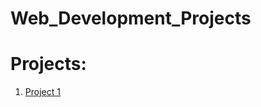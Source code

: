 # Web_Development_Projects
<h1>Projects:</h1>
<ol>
  <li><a href="https://atomworkplace.github.io/Web_Development_Projects/First_Project/">Project 1</a></li>
  
</ol>
